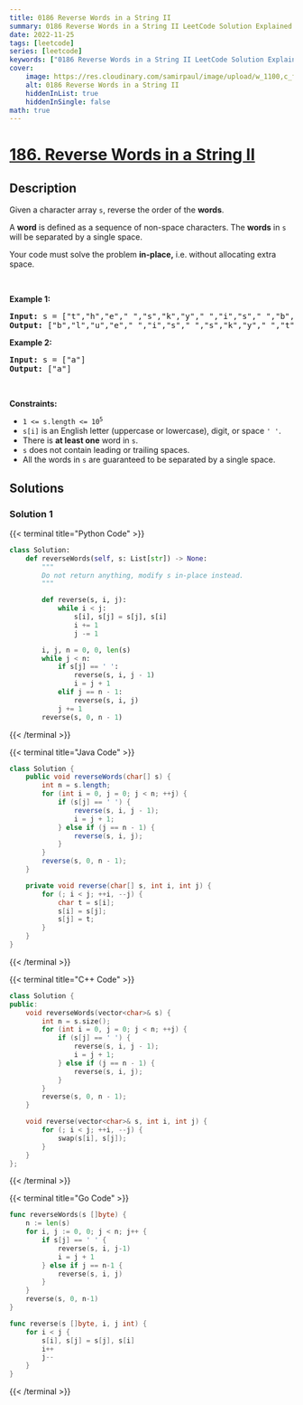 ```yaml
---
title: 0186 Reverse Words in a String II
summary: 0186 Reverse Words in a String II LeetCode Solution Explained
date: 2022-11-25
tags: [leetcode]
series: [leetcode]
keywords: ["0186 Reverse Words in a String II LeetCode Solution Explained in all languages", "0186 Reverse Words in a String II", "LeetCode", "leetcode solution in Python3 C++ Java Go PHP Ruby Swift TypeScript Rust C# JavaScript C", "GeeksforGeeks", "InterviewBit", "Coding Ninjas", "HackerRank", "HackerEarth", "CodeChef", "TopCoder", "AlgoExpert", "freeCodeCamp", "Codeforces", "GitHub", "AtCoder", "Samir Paul"]
cover:
    image: https://res.cloudinary.com/samirpaul/image/upload/w_1100,c_fit,co_rgb:FFFFFF,l_text:Arial_75_bold:0186 Reverse Words in a String II - Solution Explained/problem-solving.webp
    alt: 0186 Reverse Words in a String II
    hiddenInList: true
    hiddenInSingle: false
math: true
---
```



# [186. Reverse Words in a String II](https://leetcode.com/problems/reverse-words-in-a-string-ii)


## Description

<p>Given a character array <code>s</code>, reverse the order of the <strong>words</strong>.</p>

<p>A <strong>word</strong> is defined as a sequence of non-space characters. The <strong>words</strong> in <code>s</code> will be separated by a single space.</p>

<p>Your code must solve the problem&nbsp;<strong>in-place,</strong> i.e. without allocating extra space.</p>

<p>&nbsp;</p>
<p><strong class="example">Example 1:</strong></p>
<pre><strong>Input:</strong> s = ["t","h","e"," ","s","k","y"," ","i","s"," ","b","l","u","e"]
<strong>Output:</strong> ["b","l","u","e"," ","i","s"," ","s","k","y"," ","t","h","e"]
</pre><p><strong class="example">Example 2:</strong></p>
<pre><strong>Input:</strong> s = ["a"]
<strong>Output:</strong> ["a"]
</pre>
<p>&nbsp;</p>
<p><strong>Constraints:</strong></p>

<ul>
	<li><code>1 &lt;= s.length &lt;= 10<sup>5</sup></code></li>
	<li><code>s[i]</code> is an English letter (uppercase or lowercase), digit, or space <code>&#39; &#39;</code>.</li>
	<li>There is <strong>at least one</strong> word in <code>s</code>.</li>
	<li><code>s</code> does not contain leading or trailing spaces.</li>
	<li>All the words in <code>s</code> are guaranteed to be separated by a single space.</li>
</ul>

## Solutions

### Solution 1

<!-- tabs:start -->

{{< terminal title="Python Code" >}}
```python
class Solution:
    def reverseWords(self, s: List[str]) -> None:
        """
        Do not return anything, modify s in-place instead.
        """

        def reverse(s, i, j):
            while i < j:
                s[i], s[j] = s[j], s[i]
                i += 1
                j -= 1

        i, j, n = 0, 0, len(s)
        while j < n:
            if s[j] == ' ':
                reverse(s, i, j - 1)
                i = j + 1
            elif j == n - 1:
                reverse(s, i, j)
            j += 1
        reverse(s, 0, n - 1)
```
{{< /terminal >}}

{{< terminal title="Java Code" >}}
```java
class Solution {
    public void reverseWords(char[] s) {
        int n = s.length;
        for (int i = 0, j = 0; j < n; ++j) {
            if (s[j] == ' ') {
                reverse(s, i, j - 1);
                i = j + 1;
            } else if (j == n - 1) {
                reverse(s, i, j);
            }
        }
        reverse(s, 0, n - 1);
    }

    private void reverse(char[] s, int i, int j) {
        for (; i < j; ++i, --j) {
            char t = s[i];
            s[i] = s[j];
            s[j] = t;
        }
    }
}
```
{{< /terminal >}}

{{< terminal title="C++ Code" >}}
```cpp
class Solution {
public:
    void reverseWords(vector<char>& s) {
        int n = s.size();
        for (int i = 0, j = 0; j < n; ++j) {
            if (s[j] == ' ') {
                reverse(s, i, j - 1);
                i = j + 1;
            } else if (j == n - 1) {
                reverse(s, i, j);
            }
        }
        reverse(s, 0, n - 1);
    }

    void reverse(vector<char>& s, int i, int j) {
        for (; i < j; ++i, --j) {
            swap(s[i], s[j]);
        }
    }
};
```
{{< /terminal >}}

{{< terminal title="Go Code" >}}
```go
func reverseWords(s []byte) {
	n := len(s)
	for i, j := 0, 0; j < n; j++ {
		if s[j] == ' ' {
			reverse(s, i, j-1)
			i = j + 1
		} else if j == n-1 {
			reverse(s, i, j)
		}
	}
	reverse(s, 0, n-1)
}

func reverse(s []byte, i, j int) {
	for i < j {
		s[i], s[j] = s[j], s[i]
		i++
		j--
	}
}
```
{{< /terminal >}}

<!-- tabs:end -->

<!-- end -->
